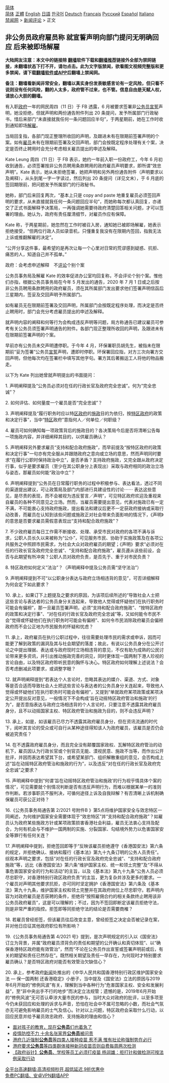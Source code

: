  <!-- 面包屑导航 --> <div class="breadcrumb"><!-- GTranslate: https://gtranslate.io/ -->  <div class="switcher notranslate">  <div class="selected">  <a href="#" onclick="return false;"> 简体</a>  </div>  <div class="option">  <a href="https://www.bannedbook.org" onclick="doGTranslate('zh-CN|zh-CN');jQuery('div.switcher div.selected a').html(jQuery(this).html());return false;" title="简体中文" class="nturl selected"> 简体</a>  <a href="https://www.bannedbook.org/zh-tw/" onclick="doGTranslate('zh-CN|zh-TW');jQuery('div.switcher div.selected a').html(jQuery(this).html());return false;" title="繁體中文" class="nturl"> 正體</a>  <a href="https://www.bannedbook.org/en/" onclick="doGTranslate('zh-CN|en');jQuery('div.switcher div.selected a').html(jQuery(this).html());return false;" title="English" class="nturl"> English</a>  <a href="https://www.bannedbook.org/ja/" onclick="doGTranslate('zh-CN|ja');jQuery('div.switcher div.selected a').html(jQuery(this).html());return false;" title="日本語" class="nturl"> 日語</a>  <a href="https://www.bannedbook.org/ko/" onclick="doGTranslate('zh-CN|ko');jQuery('div.switcher div.selected a').html(jQuery(this).html());return false;" title="한국어" class="nturl"> 한국어</a>  <a href="https://www.bannedbook.org/de/" onclick="doGTranslate('zh-CN|de');jQuery('div.switcher div.selected a').html(jQuery(this).html());return false;" title="Deutsch" class="nturl"> Deutsch</a>  <a href="https://www.bannedbook.org/fr/" onclick="doGTranslate('zh-CN|fr');jQuery('div.switcher div.selected a').html(jQuery(this).html());return false;" title="Français" class="nturl"> Français</a>  <a href="https://www.bannedbook.org/ru/" onclick="doGTranslate('zh-CN|ru');jQuery('div.switcher div.selected a').html(jQuery(this).html());return false;" title="Русский" class="nturl"> Русский</a>  <a href="https://www.bannedbook.org/es/" onclick="doGTranslate('zh-CN|es');jQuery('div.switcher div.selected a').html(jQuery(this).html());return false;" title="Español" class="nturl"> Español</a>  <a href="https://www.bannedbook.org/it/" onclick="doGTranslate('zh-CN|it');jQuery('div.switcher div.selected a').html(jQuery(this).html());return false;" title="Italiano" class="nturl"> Italiano</a>  </div>  </div>      <div class='breadcrumb-sub'><!-- Breadcrumb NavXT 6.3.0 --> <a href="https://www.bannedbook.org/" class="home">禁闻网</a> &gt; <a href="https://www.bannedbook.org/bnews/comments/" class="category">新闻评论</a> &gt; 正文</div></div><h2>非公务员政府雇员称 就宣誓声明向部门提问无明确回应 后来被即场解雇</h2> <p class="notice"><b>大陆网友注意：本文中的链接除 <a href="https://github.com/bannedbook/fanqiang" >翻墙</a>软件下载和<a href="https://github.com/killgcd/justmysocks/blob/master/README.md">翻墙推荐</a>链接外全部为禁网链接，未翻墙状态下打不开，请勿点击。此为文字版禁闻，欲看图文视频完整版和更多禁闻，请下载<a href="https://github.com/bannedbook/fanqiang">翻墙软件或APP</a>后翻墙上禁闻网。</p><p>备注：翻墙看新闻非常安全，翻墙以真实身份发表敏感言论有一定风险，但只看不说则没有任何风险，翻的人太多，政府管不过来，也不管。信息自由是天赋人权，请放心大胆的翻墙。</b></p>  <div class="entry">  <p>有入职<a href="https://www.bannedbook.org/bnews/tag/%e6%94%bf%e5%ba%9c/" class="st_tag internal_tag" rel="tag" title="标签 政府 下的日志">政府</a>一年的网民周四（11 日）于 FB 透露，6 月被要求签署非<a href="https://www.bannedbook.org/bnews/tag/%e5%85%ac%e5%8a%a1%e5%91%98/" class="st_tag internal_tag" rel="tag" title="标签 公务员 下的日志">公务员</a><span class='wp_keywordlink'><a href="https://www.bannedbook.org/forum5/topic17.html" title="宣誓与预言" target="_blank">宣誓</a></span>声明，她没拒绝，但就声明和两份通告附件列出 20 条提问，发予所属部门行政秘书，惜后来部门“未直接就我任何一条问题回应半句”，于两星期前，她在工作时收到通知即场<a href="https://www.bannedbook.org/bnews/tag/%E8%A7%A3%E9%9B%87/" class="st_tag internal_tag" rel="tag" title="标签 解雇 下的日志">解雇</a>。</p> <p>当局回复指，各部门现正整理所收回的声明，及跟进未有在限期前签署声明的个案。如有<a href="https://www.bannedbook.org/bnews/tag/%E9%9B%87%E5%91%98/" class="st_tag internal_tag" rel="tag" title="标签 雇员 下的日志">雇员</a>未有在限期前签署及交回声明，部门会按既定程序处理有关个案，决定是否终止聘用时会充分考虑相关雇员提出的申述及解释。</p> <p>Kate Leung 周四（11 日）于 FB 表示，她约一年前入职一份政府工，今年 6 月初收到通告，必须签署按非公务员聘用条款聘用的政府雇员声明要求，即所谓“效忠声明”。Kate 表示，她从未拒绝签署，她把声明和另外两份通告附件（声明要求以及阐释），从头到尾一字一字读过，然后列出 20 条提问（详见文末），于 6 月底的签回期限前，把问题发予所属部门的行政秘书。</p> <p>她称，部门后来回复两次，“基本上只是 copy and paste 地重复雇员必须签回声明的要求，从未直接就我任何一条问题回应半句”，而她称每次都认真回复，亦递交了正式书面解释予决策局，一再强调她需要待政府清楚回答相关问题，才可以签署的理由。她认为，政府有责任厘清细节，对雇员作应有保障。</p> <p>Kate 称，于两星期前，她忽然在工作时被召入房，通知她已被即场解雇，她表示拒绝接受，“但两位行政人员如录音机，只懂重复我没有在限期内签回，指我无法上诉或推翻解雇的决定”。</p> <p>“公开分享这件事，最希望的是再次让每一个心里对日常的荒谬感到疑惑、抗拒、痛苦的人，知道自己并不孤单。”</p> <p>政府：会考虑申述解释　不<span class='wp_keywordlink_affiliate'><a href="https://www.bannedbook.org/bnews/comments/" title="新闻评论" target="_blank">评论</a></span>个别个案</p> <p>公务员事务局及解雇 Kate 的效率促进办公室均回复称，不会评论个别个案。惟他们亦指，根据公务员事务局在今年 5 月发出的通告，2020 年 7 月 1 日或之后按非公务员聘用条款聘用的政府雇员，须在其所属部门发出要求他们签署声明信函后三星期内，签妥及交回声明予所属部门。</p>  <p>如有雇员无在限期前签署及交回声明，所属部门会按既定程序处理，而决定是否终止聘用时，部门会充分考虑雇员提出的申述及解释。</p> <p>就声明内容的阐释和何等行为会构成违反声明等问题，局方称通告已建议雇员可参考有关公务员须签署声明通告的附件。各部门现正整理所收回的声明，及跟进未有在限期前签署声明的个案。</p> <p>早前亦有公务员未交声明遭停职。于今年 4 月，环保署职员胡先生，被指未在限期前“妥为签署”公务员<a href="https://www.bannedbook.org/bnews/tag/%E5%AE%A3%E8%AA%93/" class="st_tag internal_tag" rel="tag" title="标签 宣誓 下的日志">宣誓</a>声明，遭即时停职。环保署回应指，对方三次向署方交回声明，但他每次均在签署栏中填写其他字句。署方其后著搬运工人将他的物品搬走。</p> <p>以下为 Kate 列出她曾就声明提出的书面提问：</p> <p>1. 声明阐释提及“公务员必须对在任的行政长官及政府完全忠诚”。何为“完全忠诚”？</p> <p>2. 如何评估、如何量度一个雇员是否“完全忠诚”？</p> <p>3. 声明阐释提及“履行职务时应以特<a href="https://www.bannedbook.org/bnews/tag/%E5%8C%BA%E6%94%BF%E5%BA%9C/" class="st_tag internal_tag" rel="tag" title="标签 区政府 下的日志">区政府</a>的<a href="https://www.bannedbook.org/bnews/tag/%E6%96%BD%E6%94%BF/" class="st_tag internal_tag" rel="tag" title="标签 施政 下的日志">施政</a>目的为依归，按<a href="https://www.bannedbook.org/bnews/tag/%E7%89%B9%E5%8C%BA%E6%94%BF%E5%BA%9C/" class="st_tag internal_tag" rel="tag" title="标签 特区政府 下的日志">特区政府</a>的政策和决定行事”，当中“<a href="https://www.bannedbook.org/bnews/tag/%E7%89%B9%E5%8C%BA/" class="st_tag internal_tag" rel="tag" title="标签 特区 下的日志">特区</a>政府”意指何人／何单位／何职级？</p> <p>4. 雇员可如何确知每一项政策背后的施政目的？各决策局今后是否将清晰公告每一项施政内容，并详细阐释其目的，以供雇员确认？</p>  <p>5. 声明阐释另外要求雇员“支持和配合政府施政”，而早前提及“按特区政府的政策和决定行事”一句亦有完全服从并跟随政府之意向或立场的意思，然而声明同时要求“在履行公职时保持政治中立”，是否矛盾？支持政府施政，又完全跟从政府决定行事，似乎是要求雇员（至少在其公职身分上表现出）采取与政府相同的政治立场与姿态，那雇员如何能“政治中立”？</p> <p>6. 声明阐释提到“公务员在日常履行职务的过程中积极参与、表达看法，透过不同的渠道提出建议，可让政策局及部门内部进行具建设性的讨论⋯⋯ 表达这些意见，是尽责的表现，而不会被视为违反誓言／声明”，可见特区政府欢迎及重视来自雇员的各种不同意见之立场。然而，当雇员需要提出意见，代表对施政已有一定不满，不可能衷心支持政府施政，提出看法和建议后更不一定获政府接纳或采取行动改善，而雇员在认知到该些问题或施政正对社会带来负面影响的情况下，《声明》的意思是否要求雇员需假意表现出“支持和配合政府施政”？</p> <p>7. 不少政府雇员每日工作需不断接收、处理、承受市民对政府的各项不满与诉求，公职人员长久以来被称为“公仆”，可见服务市民、协助于实施政策及在各项公共服务之中照顾市民需求，为社会大众对政府雇员的期望；《声明》要求“必须对在任的行政长官及政府完全忠诚”、“支持和配合政府施政”，雇员遵从该些前设，会否与此期望有所冲突？公职人员对政府负责，是否先于、重于对市民负责？</p> <p>8. 特区政府如何定义“法治”？（声明阐释中提及公务员需“坚守法治”）</p> <p>9. 声明阐释提到不可“以公职身分表达与政府立场相违背的意见”，可否详细解释为何会定下如此要求？</p> <p>10. 承上，如果订下上题提及之要求的原因，为该项后续所述的“导致社会人士把这些言论与表达者的公务员身分关连起来，导致他人觉得或怀疑他们在执行职务时可能会有偏袒”，那一旦雇员签署声明，必须“支持和配合政府施政”、“按特区政府的政策和决定行事”、“对在任的行政长官及政府完全忠诚”等，又如何能令市民不会“觉得或怀疑他们在执行职务时可能会有偏袒”、如何令市民消除政府雇员会偏袒政府而不会公正地为市民服务的怀疑和忧虑？</p> <p>11. 承上，政府雇员在执行公职过程中，往往需要处理市民的需求或申诉，因而可能更了解到政策的漏洞及其与社会期望的落差；故此，有说以公务员身分在公开讨论之中提出理据、表达或与政府现时立场相违背的意见，不仅有助为成熟的公民讨论带来更多资讯，并引出推动施政完善的洞见，同时更体现一国两制下港人珍视的言论自由，以及特区政府聆听民意的胸怀与决心。特区政府如何理解上述说法？会否考虑删减此项要求，或调整字眼？</p> <p>12. 就声明阐释提到“若表达个人言论时，忽略其表达的媒介、渠道、方式、对象等是否合适而导致社会人士把这些言论与表达者的公务员身分关连起来，导致他人觉得或怀疑他们在执行职务时可能会有偏袒”，又提到“单就政府某项政策或某项决定公开提出反对意见，一般情况下不会构成‘旨在动摇特区政府管治和施政’的行为”，是否意指表达与政府立场相违背的个人言论时，只要注意不透露其政府雇员身分，且不以动摇国家主权、特区政府管治和施政为目的，则不会违反声明？</p>  <p>13. 承上，如是，如该雇员已尽力不透露其政府雇员身分，但在资讯流通的时代下，阅听其言论的受众或可自行从某种途径得知该人为政府雇员，该雇员是否仍会被追究责任？</p> <p>14. 在不透露政府雇员身分，而且完全没有颠覆国家政权、瓦解特区政府管治的动机下，雇员因认为行政长官或个别官员无能、漠视民意、施政不当等，而作出公开批评，并因而表达希望其下台，或希望某部门、组织解散重组的意见，会否构成上述“旨在动摇特区政府管治和施政的行为”，以及违反“对在任的行政长官及政府完全忠诚”之要求？</p> <p>15. 声明阐释中提到“何谓‘旨在动摇特区政府管治和施政’的行为视乎情具体个案的情况”，可见需要就个别情况判断是否有违反声明行为，而难以根据某单一的准则作判断。若涉事职员不服判决，可循何途径上诉及自我辩解？有否清晰上诉机制确保雇员可获公正对待？</p> <p>16.《公务员事务局通告第 2/2021 号附件B 》第5点将维护国家安全与效忠特区一同阐述，为何维护国家安全需要体现于“效忠特区”并“支持和配合政府施政”？如雇员认为政府某些施政方针或某项政策损害香港社会利益，雇员无法衷心支持及配合，为何有机会与不维护一国两制的实施、分裂国家、勾结境外势力以危害国家安全等罪行有任何关连？</p> <p>17. 声明阐释中提到，拒绝签回即等于“反映该雇员拒绝遵守《香港国安法》第六条的规定，并拒绝确认、接纳和履行《基本法》第九十九条订明的公务人员责任”。综观本声明之要求，包括“对在任的行政长官及政府完全忠诚”、“支持和配合政府施政”等，远比《香港国安法》第六条“维护国家主权、统一和领土完整”及“不得从事危害国家安全的行为和活动”的主旨，以及《基本法》第九十九条“公务人员必须尽忠职守，对香港特别行政区政府负责”的主旨，更为复杂并涉及更多的要求。一个雇员对声明其他要求抗拒，亦可同时坚定拥护《香港国安法》第六条及《基本法》第九十九条，维护国家主权和领土完整并在其政府岗位上尽忠职守。若声明内容为对政府雇员是否获聘的条件，拒绝将“按照雇佣合约的相关条款终止聘用该非公务员政府雇员”，这是可以理解的；不过，因为不签回即断定该雇员拒绝守法，则是非常严重的指控。拒签即等同拒绝守法的结论是否需要商榷？</p> <p>18. 若雇员曾经拒签，但该雇员往后改变主意，曾经拒签之决定会否被记录在案，并对他日应征其他政府职位有所影响？</p> <p>19.《公务员事务局通告第 4/2021 号》提到，是次声明规定的引入以《国安法》订立为背景，并属“政府雇员须背负的责任和期望的公开确认和真切体现”、以“确保香港特区政府能有效管治”，然而“不论在公务员作出宣誓或签署声明前或后，有关的期望和责任已然存在”。既然相关期望及责任一早存在，为何现时才特别要求雇员确认？是否特区政府对能否有效管治欠缺信心？</p> <p>20. 承上，参考政府<span class='wp_keywordlink_affiliate'><a href="https://www.bannedbook.org/" title="新闻">新闻</a></span>处推出的《中华人民共和国香港特别行政区维护国家安全法 — 保一国两制 还香港稳定》小册子，当中提及《国安法》立法的原因与2019年6月开始的“修例风波”有关，理解到当中各种行为“危害国家主权、安全和发展利益”，至“非中央出手不行的地步”而决定立法规管；遗憾的是，2019年6月开始的“修例风波”无可否认牵涉大量市民的参与，当时大众对政府的批评，以至多项至今仍未获回应和处理的诉求与声音，恐怕在社会中不属可忽略的小数，而社会气氛亦无可避免影响雇员的士气及信心。针对以上问题，特区政府会采取什么行动，以回应民意并给予雇员效忠政府、支持施政的理由和信心？</p>  <ul class='op-related-articles' title='相关阅读'> <li><a href='https://www.bannedbook.org/bnews/cbnews/20210808/1602368.html' target='_blank'>面对孩子的教育，现在<b>公务员</b>们也着急了</a></li> <li><a href='https://www.bannedbook.org/bnews/ssgc/20210806/1601002.html' target='_blank'>疫情防控不力 十余名张家界<b>公务员</b>被问责</a></li> <li><a href='https://www.bannedbook.org/bnews/headline/20210803/1599427.html' target='_blank'>港府几近强制<b>公务员</b>等四类人接种疫苗 惹不满 惟有社论称强制势在必行</a></li> <li><a href='https://www.bannedbook.org/bnews/cnnews/hknews/20210803/1599049.html' target='_blank'>港府要求<b>公务员</b>等四类群体接种新冠疫苗否则自费每周两次检测</a></li> <li><a href='https://www.bannedbook.org/bnews/comments/20210803/1599023.html' target='_blank'>【政府谷针】<b>公务员</b>、学校等员工必须打疫苗 杨润雄：拒打针和做检测可按法例采取行动</a></li> </ul> <p class="texttj"> <a href="https://github.com/bannedbook/fanqiang/wiki/V2ray%E6%9C%BA%E5%9C%BA" target="_blank">全平台高速翻墙:高清视频秒开,超低延迟,9折优惠中</a><br/> <a href="https://github.com/bannedbook/fanqiang/wiki/%E7%A6%81%E9%97%BB%E7%BD%91%E5%AE%89%E5%8D%93%E7%BF%BB%E5%A2%99%E6%96%B0%E9%97%BBAPP" target="_blank">免费PC翻墙、安卓VPN翻墙APP</a></p><p>  </p><a name='sharetosocial'></a>  <div style="margin-bottom:5px;padding-bottom:5px;clear:both"> <div id="archive-pix-1" class="banner-ads"> <!-- AuctionX Display platform tag START --> <div id="26318x728x90x621x_ADSLOT2" clicktrack="%%CLICK_URL_ESC%%"></div> <!-- AuctionX Display platform tag END --> </div> <div id="archive-pix-2" class="banner-ads"> <!-- AuctionX Display platform tag START --> <div id="26315x300x250x621x_ADSLOT2" clicktrack="%%CLICK_URL_ESC%%"></div> <!-- AuctionX Display platform tag END --> </div> </div>  <div id="archive-pix-1" class="banner-ads"> <!-- AuctionX Display platform tag START --> <div id="26318x728x90x621x_ADSLOT3" clicktrack="%%CLICK_URL_ESC%%"></div> <!-- AuctionX Display platform tag END --> </div> </div><!--END ENTRY--> 